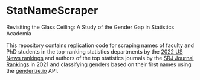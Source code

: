# StatNameScraper
Revisiting the Glass Ceiling: A Study of the Gender Gap in Statistics Academia 

This repository contains replication code for scraping names of faculty and PhD students in the top-ranking statistics departments by the [2022 US News rankings](https://www.usnews.com/best-graduate-schools/top-science-schools/statistics-rankings) and authors of the top statistics journals by the [SRJ Journal Rankings](https://www.scimagojr.com/journalrank.php?category=1804) in 2021 and classifying genders based on their first names using the [genderize.io](https://genderize.io/) API. 

